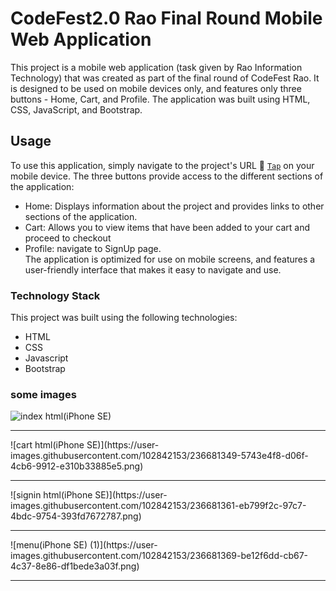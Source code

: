 # CodeFest2.0 Rao Final Round Mobile Web Application    
This project is a mobile web application (task given by Rao Information Technology) that was created as part of the final round of CodeFest Rao. It is designed to be used on mobile devices only, and features only three buttons - Home, Cart, and Profile. The application was built using HTML, CSS, JavaScript, and Bootstrap.    

## Usage  
To use this application, simply navigate to the project's URL 🔗 [`Tap`](https://harrshhpattell.github.io/codefest2.0-Final/)  on your mobile device. The three buttons provide access to the different sections of the application:   

- Home: Displays information about the project and provides links to other sections of the application.       
- Cart: Allows you to view items that have been added to your cart and proceed to checkout     
- Profile: navigate to SignUp page.     
The application is optimized for use on mobile screens, and features a user-friendly interface that makes it easy to navigate and use.    
### Technology Stack     
This project was built using the following technologies:
- HTML
- CSS 
- Javascript
- Bootstrap    
### some images
![index html(iPhone SE)](https://user-images.githubusercontent.com/102842153/236681314-ad2c052e-6d38-4fcd-8719-7c2af339589f.png)
<hr>      
![cart html(iPhone SE)](https://user-images.githubusercontent.com/102842153/236681349-5743e4f8-d06f-4cb6-9912-e310b33885e5.png)
<hr>        
![signin html(iPhone SE)](https://user-images.githubusercontent.com/102842153/236681361-eb799f2c-97c7-4bdc-9754-393fd7672787.png)
<hr>       
![menu(iPhone SE) (1)](https://user-images.githubusercontent.com/102842153/236681369-be12f6dd-cb67-4c37-8e86-df1bede3a03f.png)
<hr>       
